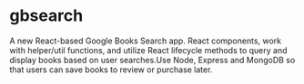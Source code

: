 # gbsearch
A new React-based Google Books Search app. React components, work with helper/util functions, and utilize React lifecycle methods to query and display books based on user searches.Use Node, Express and MongoDB so that users can save books to review or purchase later.
